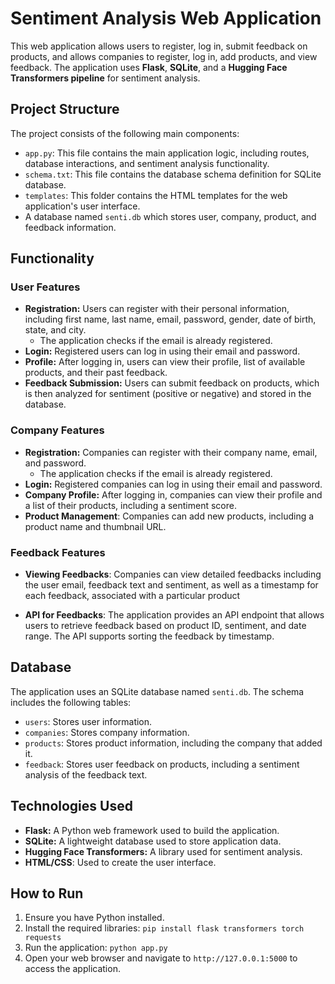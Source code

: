 # Sentiment Analysis Web Application

This web application allows users to register, log in, submit feedback on products, and allows companies to register, log in, add products, and view feedback. The application uses **Flask**, **SQLite**, and a **Hugging Face Transformers pipeline** for sentiment analysis.

## Project Structure

The project consists of the following main components:

*   `app.py`: This file contains the main application logic, including routes, database interactions, and sentiment analysis functionality.
*   `schema.txt`: This file contains the database schema definition for SQLite database.
*   `templates`: This folder contains the HTML templates for the web application's user interface.
*   A database named `senti.db` which stores user, company, product, and feedback information.

## Functionality

### User Features

*   **Registration:** Users can register with their personal information, including first name, last name, email, password, gender, date of birth, state, and city.
    *   The application checks if the email is already registered.
*   **Login:** Registered users can log in using their email and password.
*   **Profile:** After logging in, users can view their profile, list of available products, and their past feedback.
*   **Feedback Submission:** Users can submit feedback on products, which is then analyzed for sentiment (positive or negative) and stored in the database.

### Company Features

*   **Registration:** Companies can register with their company name, email, and password.
    *   The application checks if the email is already registered.
*   **Login:** Registered companies can log in using their email and password.
*   **Company Profile:** After logging in, companies can view their profile and a list of their products, including a sentiment score.
*  **Product Management**: Companies can add new products, including a product name and thumbnail URL.

### Feedback Features
*   **Viewing Feedbacks**:  Companies can view detailed feedbacks including the user email, feedback text and sentiment, as well as a timestamp for each feedback, associated with a particular product

*   **API for Feedbacks**: The application provides an API endpoint that allows users to retrieve feedback based on product ID, sentiment, and date range. The API supports sorting the feedback by timestamp.

## Database

The application uses an SQLite database named `senti.db`. The schema includes the following tables:

*   `users`: Stores user information.
*   `companies`: Stores company information.
*   `products`: Stores product information, including the company that added it.
*  `feedback`: Stores user feedback on products, including a sentiment analysis of the feedback text.

## Technologies Used

*   **Flask:** A Python web framework used to build the application.
*   **SQLite:** A lightweight database used to store application data.
*   **Hugging Face Transformers:** A library used for sentiment analysis.
*   **HTML/CSS**: Used to create the user interface.

## How to Run

1.  Ensure you have Python installed.
2.  Install the required libraries: `pip install flask transformers torch requests`
3.  Run the application: `python app.py`
4.  Open your web browser and navigate to `http://127.0.0.1:5000` to access the application.
